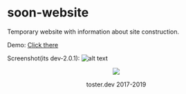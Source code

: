 # soon-website
Temporary website with information about site construction.

Demo:
[Click there](https://toster.dev/soon-website/)

Screenshot(its dev-2.0.1):
![alt text](https://i.imgur.com/a31pImo.png)

<p align="center">
<a href="https://www.paypal.com/cgi-bin/webscr?cmd=_s-xclick&hosted_button_id=HV5CUQ486HUQ2" target="_blank"><img src="https://i.imgur.com/s1u7rju.png"></a>
</p>
<p align="center">
  toster.dev 2017-2019
</p>
